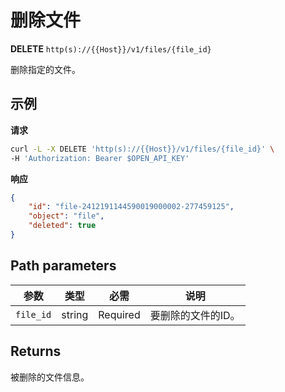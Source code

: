 # 删除文件

**DELETE** `http(s)://{{Host}}/v1/files/{file_id}`

删除指定的文件。

## 示例

**请求**
```bash
curl -L -X DELETE 'http(s)://{{Host}}/v1/files/{file_id}' \
-H 'Authorization: Bearer $OPEN_API_KEY'
```

**响应**
```json
{
    "id": "file-2412191144590019000002-277459125",
    "object": "file",
    "deleted": true
}
```

## Path parameters

| 参数 | 类型 | 必需 | 说明 |
|-----|------|------|------|
| `file_id` | string | Required | 要删除的文件的ID。 |

## Returns
被删除的文件信息。
